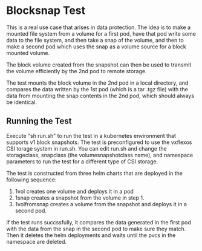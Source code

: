 Blocksnap Test
==============

This is a real use case that arises in data protection. The idea is to make a mounted file system from a volume for a first pod,
have that pod write some data to the file system, and then take a snap of the volume, and then to make a second pod which
uses the snap as a volume source for a block mounted volume.

The block volume created from the snapshot can then be used to transmit the volume efficiently by the 2nd pod to remote storage.

The test mounts the block volume in the 2nd pod in a local directory, and compares the data written by the 1st pod (which is a tar .tgz file)
with the data from mounting the snap contents in the 2nd pod, which should always be identical.

Running the Test
----------------

Execute "sh run.sh" to run the test in a kubernetes environment that supports v1 block snapshots. The test is preconfigured to use
the vxflexos CSI torage system in run.sh. You can edit run.sh and change the storageclass, snapclass (the volumesnapshotclass name),
and namespace parameters to run the test for a different type of CSI storage.

The test is constructed from three helm charts that are deployed in the following sequence:
1. 1vol creates one volume and deploys it in a pod
2. 1snap creates a snapshot from the volume in step 1.
3. 1volfromsnap creates a volume from the snapshot and deploys it in a second pod.

If the test runs succssfully, it compares the data generated in the first pod with the data from the snap in the second pod
to make sure they match. Then it deletes the helm deployments and waits until the pvcs in the namespace are deleted.

